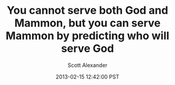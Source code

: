 ---
layout: podcast
title: "You cannot serve both God and Mammon, but you can serve Mammon by predicting who will serve God"
author: Scott Alexander
description: https://slatestarcodex.com/2013/02/15/you-cannot-serve-both-god-and-mammon-but-you-can-serve-mammon-by-predicting-who-will-serve-god/
date: 2013-02-15 12:42:00 PST
length: 690035
duration: 172
guid: you-cannot-serve-both-god-and-mammon-but-you-can-serve-mammon-by-predicting-who-will-serve-god
---